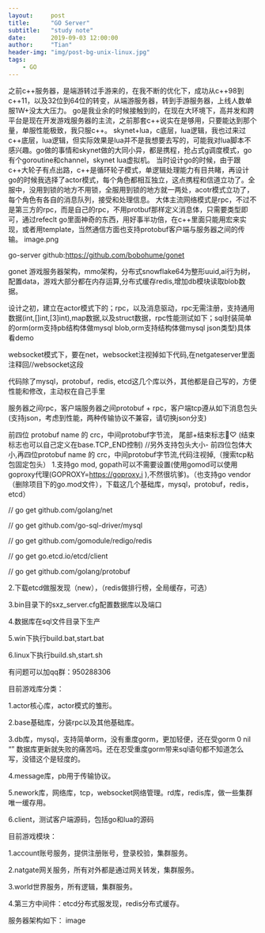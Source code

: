 ```yaml
---
layout:     post
title:      "GO Server"
subtitle:   "study note"
date:       2019-09-03 12:00:00
author:     "Tian"
header-img: "img/post-bg-unix-linux.jpg"
tags:
    - GO
---
```



之前c++服务器，是端游转过手游来的，在我不断的优化下，成功从c++98到c++11，以及32位到64位的转变，从端游服务器，转到手游服务器，上线人数单服1W+没太大压力。 go是我业余的时候接触到的，在现在大环境下，高并发和跨平台是现在开发游戏服务器的主流，之前那套c++说实在是够用，只要能达到那个量，单服性能极致，我只服c++。 skynet+lua，c底层，lua逻辑，我也过来过c++底层，lua逻辑，但实际效果是lua并不是我想要去写的，可能我对lua脚本不感兴趣。go做的事情和skynet做的大同小异，都是携程，抢占式g调度模式，go 有个goroutine和channel，skynet lua虚拟机。 当时设计go的时候，由于跟c++大轮子有点出路，c++是循环轮子模式，单逻辑处理能力有目共睹，再设计go的时候我选择了actor模式，每个角色都相互独立，这点携程和信道立功了。全服中，没用到锁的地方不用锁，全服用到锁的地方就一两处，acotr模式立功了，每个角色有各自的消息队列，接受和处理信息。 大体主流网络模式是rpc，不过不是第三方的rpc，而是自己的rpc，不用protbuf那样定义消息体，只需要类型即可，通过refeclt go里面神奇的东西，用好事半功倍，在c++里面只能用宏来实现，或者用template，当然通信方面也支持protobuf客户端与服务器之间的传输。 image.png


go-server
github:https://github.com/bobohume/gonet

gonet 游戏服务器架构，mmo架构，分布式snowflake64为整形uuid,ai行为树，配置data，游戏大部分都在内存运算,分布式缓存redis,增加db模块读取blob数据。

设计之初，建立在actor模式下的；rpc，以及消息驱动，rpc无需注册，支持通用数据(int,[]int,[3]int),map数据,以及struct数据，rpc性能测试如下；sql封装简单的orm(orm支持pb结构体做mysql blob,orm支持结构体做mysql json类型)具体看demo

websocket模式下，要在net，websocket注视掉如下代码,在netgateserver里面注释回//websocket这段

代码除了mysql，protobuf，redis, etcd这几个库以外，其他都是自己写的，方便性能和修改，主动权在自己手里

服务器之间rpc，客户端服务器之间protobuf + rpc，客户端tcp遵从如下消息包头(支持json，考虑到性能，两种传输协议不兼容，请切换json分支)

前四位 protobuf name 的 crc，中间protobuf字节流， 尾部+结束标志💞♡ (结束标志也可以自己定义在base.TCP_END控制)
//另外支持包头大小- 前四位包体大小,再四位protobuf name 的 crc，中间protobuf字节流,代码注视掉,（搜索tcp粘包固定包头）
1.支持go mod, gopath可以不需要设置(使用gomod可以使用goproxy代理(GOPROXY=https://goproxy.i ),不然很坑爹)。（也支持go vendor（删除项目下的go.mod文件），下载这几个基础库，mysql，protobuf，redis，etcd）

// go get github.com/golang/net

// go get github.com/go-sql-driver/mysql

// go get github.com/gomodule/redigo/redis

// go get go.etcd.io/etcd/client

// go get github.com/golang/protobuf

2.下载etcd做服发现（new），（redis做排行榜，全局缓存，可选）

3.bin目录下的sxz_server.cfg配置数据库以及端口

4.数据库在sql文件目录下生产

5.win下执行build.bat,start.bat

6.linux下执行build.sh,start.sh

有问题可以加qq群：950288306

目前游戏库分类：

1.actor核心库，actor模式的雏形。

2.base基础库，分装rpc以及其他基础库。

3.db库，mysql，支持简单orm，没有重度gorm，更加轻便，还在受gorm 0 nil “” 数据库更新就失败的痛苦吗。还在忍受重度gorm带来sql语句都不知道怎么写，没错这个是轻度的。

4.message库，pb用于传输协议。

5.nework库，网络库，tcp，websocket网络管理。rd库，redis库，做一些集群唯一缓存用。

6.client，测试客户端源码，包括go和lua的源码

目前游戏模块：

1.account账号服务，提供注册账号，登录校验，集群服务。

2.natgate网关服务，所有对外都是通过网关转发，集群服务。

3.world世界服务，所有逻辑，集群服务。

4.第三方中间件：etcd分布式服发现，redis分布式缓存。

服务器架构如下： image
